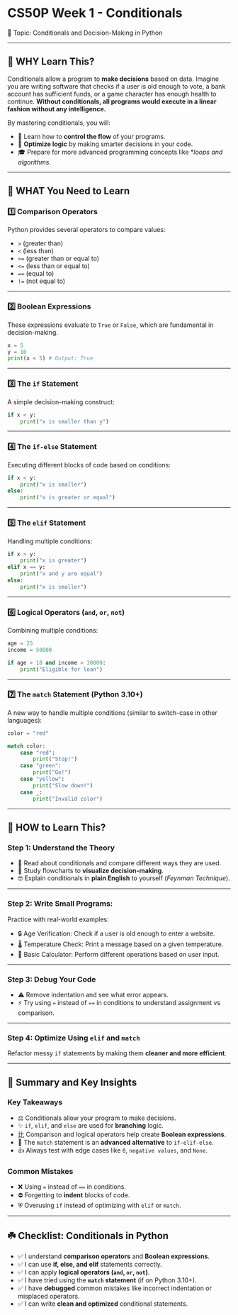 # CS50P Week 1 - Conditionals

🎯 Topic: Conditionals and Decision-Making in Python

---

## 🧠 WHY Learn This?

Conditionals allow a program to **make decisions** based on data. Imagine you are writing software that checks if a user is old enough to vote, a bank account has sufficient funds, or a game character has enough health to continue. **Without conditionals, all programs would execute in a linear fashion without any intelligence.**

By mastering conditionals, you will:

- 🌟 Learn how to **control the flow** of your programs.
- 🚀 **Optimize logic** by making smarter decisions in your code.
- 🎓 Prepare for more advanced programming concepts like **loops and algorithms*.

---

## 📌 WHAT You Need to Learn

### 1️⃣ Comparison Operators

Python provides several operators to compare values:

- `>` (greater than)
- `<` (less than)
- `>=` (greater than or equal to)
- `<=` (less than or equal to)
- `==` (equal to)
- `!=` (not equal to)

---

### 2️⃣ Boolean Expressions

These expressions evaluate to `True` or `False`, which are fundamental in decision-making.

```python
x = 5
y = 10
print(x < 5) # Output: True
```

---

### 3️⃣ The `if` Statement

A simple decision-making construct:

```python
if x < y:
    print("x is smaller than y")
```

---

### 4️⃣ The `if-else` Statement

Executing different blocks of code based on conditions:

```python
if x < y:
    print("x is smaller")
else:
    print("x is greater or equal")
```

---

### 5️⃣ The `elif` Statement

Handling multiple conditions:

```python
if x > y:
    print("x is greater")
elif x == y:
    print("x and y are equal")
else:
    print("x is smaller")
```

---

### 6️⃣ Logical Operators (`and`, `or`, `not`)

Combining multiple conditions:

```python
age = 25
income = 50000

if age > 18 and income > 30000:
    print("Eligible for loan")
```

---

### 7️⃣ The `match` Statement (Python 3.10+)

A new way to handle multiple conditions (similar to switch-case in other languages):

```python
color = "red"

match color:
    case "red":
        print("Stop!")
    case "green":
        print("Go!")
    case "yellow":
        print("Slow down!")
    case _:
        print("Invalid color")
```

---

## 🚀 HOW to Learn This?

### Step 1: Understand the Theory

- 🌟 Read about conditionals and compare different ways they are used.
- 📖 Study flowcharts to **visualize decision-making**.
- 🤓 Explain conditionals in **plain English** to yourself (*Feynman Technique*).

---

### Step 2: Write Small Programs:

Practice with real-world examples:

- 🔒 Age Verification: Check if a user is old enough to enter a website.
- 🌡️ Temperature Check: Print a message based on a given temperature.
- 🧮 Basic Calculator: Perform different operations based on user input.

---

### Step 3: Debug Your Code

- ⚠️ Remove indentation and see what error appears.
- ⚡️ Try using `=` instead of `==` in conditions to understand assignment vs comparison.

---

### Step 4: Optimize Using `elif` and `match`

Refactor messy `if` statements by making them **cleaner and more efficient**.

---

## 📝 Summary and Key Insights

### Key Takeaways

- ⚖️ Conditionals allow your program to make decisions.
- ✨ `if`, `elif`, and `else` are used for **branching** logic.
- ⽐ Comparison and logical operators help create **Boolean expressions**.
- 🔁 The `match` statement is an **advanced alternative** to `if-elif-else`.
- 👍 Always test with edge cases like `0`, `negative values`, and `None`.

### Common Mistakes

- ❌ Using `=` instead of `==` in conditions.
- ⛔️ Forgetting to **indent** blocks of code.
- ⛨ Overusing `if` instead of optimizing with `elif` or `match`.

---

## ☘️ Checklist: Conditionals in Python

- ✅ I understand **comparison operators** and **Boolean expressions**.
- ✅ I can use **if, else, and elif** statements correctly.
- ✅ I can apply **logical operators (`and`, `or`, `not`)**.
- ✅ I have tried using the **`match` statement** (if on Python 3.10+).
- ✅ I have **debugged** common mistakes like incorrect indentation or misplaced operators.
- ✅ I can write **clean and optimized** conditional statements.